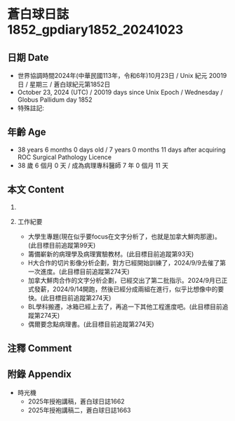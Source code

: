 [_metadata_:encoding]: - "utf-8"
[_metadata_:language]: - "zh-Hant-TW"
[_metadata_:fileformat]: - "markdown"
[_metadata_:MIME_type]: - "text/plain"
[_metadata_:markdown_version]: - "commonmark version 0.30"
[_metadata_:markdown_spec]: - "https://spec.commonmark.org/0.30/"

# 蒼白球日誌1852_gpdiary1852_20241023 #

## 日期 Date ##

* 世界協調時間2024年(中華民國113年，令和6年)10月23日 / Unix 紀元 20019 日 / 星期三 / 蒼白球紀元第1852日
* October 23, 2024 (UTC) / 20019 days since Unix Epoch / Wednesday / Globus Pallidum day 1852
* 特殊註記:

## 年齡 Age ##

* 38 years 6 months 0 days old / 7 years 0 months 11 days after acquiring ROC Surgical Pathology Licence
* 38 歲 6 個月 0 天 / 成為病理專科醫師 7 年 0 個月 11 天

## 本文 Content ##

1. 

2. 工作紀要

    - 大學生專題(現在似乎要focus在文字分析了，也就是加拿大鮮肉那邊)。(此目標目前追蹤第99天)
    - 籌備嶄新的病理學及病理實驗教材。(此目標目前追蹤第93天)
    - H大合作的切片影像分析企劃，對方已經開始訓練了，2024/9/9去催了第一次進度。(此目標目前追蹤第274天)
    - 加拿大鮮肉合作的文字分析企劃，已經交出了第二批指示。2024/9月已正式發薪，2024/9/14開跑，然後已經分成兩組在進行，似乎比想像中的要快。(此目標目前追蹤第274天)
    - BL學科搬遷，冰箱已經上去了，再追一下其他工程進度吧。(此目標目前追蹤第274天)
    - 偶爾要念點病理書。(此目標目前追蹤第274天)

## 注釋 Comment ##


## 附錄 Appendix ##

* 時光機
    - 2025年授袍講稿，蒼白球日誌1662
    - 2025年授袍講稿二，蒼白球日誌1663
